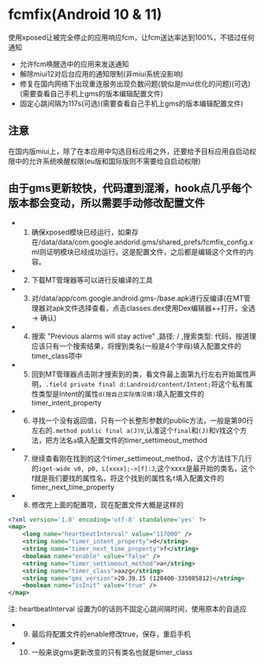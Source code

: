 # fcmfix(Android 10 & 11)

使用xposed让被完全停止的应用响应fcm，让fcm送达率达到100%，不错过任何通知  

- 允许fcm唤醒选中的应用来发送通知
- 解除miui12对后台应用的通知限制(非miui系统没影响)
- 修复在国内网络下出现重连服务出现负数问题(貌似是miui优化的问题)(可选)(需要查看自己手机上gms的版本编辑配置文件)
- 固定心跳间隔为117s(可选)(需要查看自己手机上gms的版本编辑配置文件)

## 注意
在国内版miui上，除了在本应用中勾选目标应用之外，还要给予目标应用自启动权限中的允许系统唤醒权限(eu版和国际版则不需要给自启动权限)  

## 由于gms更新较快，代码遭到混淆，hook点几乎每个版本都会变动，所以需要手动修改配置文件  
- 1. 确保xposed模块已经运行，如果存在/data/data/com.google.andorid.gms/shared_prefs/fcmfix_config.xml则证明模块已经成功运行，这是配置文件，之后都是编辑这个文件的内容。
- 2. 下载MT管理器等可以进行反编译的工具
- 3. 对/data/app/com.google.android.gms-/base.apk进行反编译(在MT管理器对apk文件选择查看，点击classes.dex使用Dex编辑器++打开，全选 -> 确认)
- 4. 搜索 "Previous alarms will stay active" ,路径: / ,搜索类型: 代码，按道理应该只有一个搜索结果，将搜到类名(一般是4个字母)填入配置文件的timer_class项中
- 5. 回到MT管理器点击刚才搜索到的类，看文件最上面第九行左右开始属性声明，`.field private final d:Landroid/content/Intent;`将这个私有属性类型是Intent的属性`d(按自己实际情况填)`填入配置文件的timer_intent_property
- 6. 寻找一个没有返回值，只有一个长整形参数的public方法，一般是第90行左右的`.method public final a(J)V`,认准这个`final`和`(J)`和`V`找这个方法，把方法名`a`填入配置文件的timer_settimeout_method
- 7. 继续查看刚在找到的这个timer_settimeout_method，这个方法往下几行的`iget-wide v0, p0, L[xxxx];->[f]:J`,这个xxxx是最开始的类名，这个f就是我们要找的属性名，将这个找到的属性名`f`填入配置文件的timer_next_time_property
- 8. 修改完上面的配置项，现在配置文件大概是这样的
```xml
<?xml version='1.0' encoding='utf-8' standalone='yes' ?>
<map>
    <long name="heartbeatInterval" value="117000" />
    <string name="timer_intent_property">d</string>
    <string name="timer_next_time_property">f</string>
    <boolean name="enable" value="false" />
    <string name="timer_settimeout_method">a</string>
    <string name="timer_class">aazg</string>
    <string name="gms_version">20.39.15 (120400-335085812)</string>
    <boolean name="isInit" value="true" />
</map>

```
注: heartbeatInterval 设置为0的话则不固定心跳间隔时间，使用原本的自适应

- 9. 最后将配置文件的enable修改true，保存，重启手机

- 10. 一般来说gms更新改变的只有类名也就是timer_class
